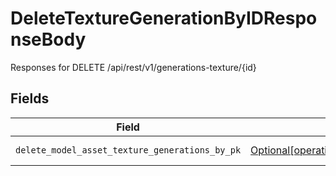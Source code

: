 # DeleteTextureGenerationByIDResponseBody

Responses for DELETE /api/rest/v1/generations-texture/{id}


## Fields

| Field                                                                                                        | Type                                                                                                         | Required                                                                                                     | Description                                                                                                  |
| ------------------------------------------------------------------------------------------------------------ | ------------------------------------------------------------------------------------------------------------ | ------------------------------------------------------------------------------------------------------------ | ------------------------------------------------------------------------------------------------------------ |
| `delete_model_asset_texture_generations_by_pk`                                                               | [Optional[operations.ModelAssetTextureGenerations]](../../models/operations/modelassettexturegenerations.md) | :heavy_minus_sign:                                                                                           | columns and relationships of "model_asset_texture_generations"                                               |